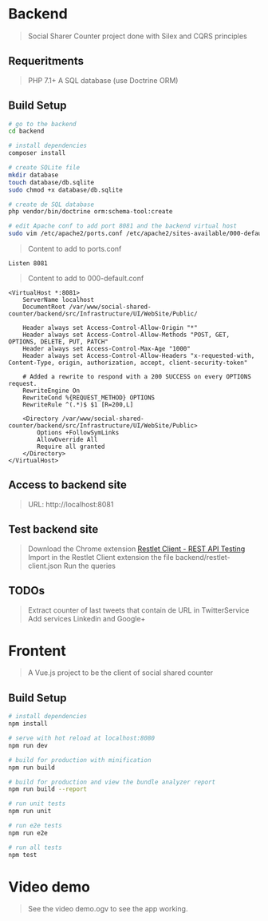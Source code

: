 # Backend

> Social Sharer Counter project done with Silex and CQRS principles

## Requeritments

> PHP 7.1+
> A SQL database (use Doctrine ORM)

## Build Setup

``` bash
# go to the backend
cd backend

# install dependencies
composer install

# create SQLite file
mkdir database
touch database/db.sqlite
sudo chmod +x database/db.sqlite

# create de SQL database
php vendor/bin/doctrine orm:schema-tool:create

# edit Apache conf to add port 8081 and the backend virtual host
sudo vim /etc/apache2/ports.conf /etc/apache2/sites-available/000-default.conf
```

> Content to add to ports.conf
``` apacheconfig
Listen 8081
```

> Content to add to 000-default.conf
``` apacheconfig
<VirtualHost *:8081>
    ServerName localhost
    DocumentRoot /var/www/social-shared-counter/backend/src/Infrastructure/UI/WebSite/Public/
    
    Header always set Access-Control-Allow-Origin "*"
    Header always set Access-Control-Allow-Methods "POST, GET, OPTIONS, DELETE, PUT, PATCH"
    Header always set Access-Control-Max-Age "1000"
    Header always set Access-Control-Allow-Headers "x-requested-with, Content-Type, origin, authorization, accept, client-security-token"

    # Added a rewrite to respond with a 200 SUCCESS on every OPTIONS request.
    RewriteEngine On
    RewriteCond %{REQUEST_METHOD} OPTIONS
    RewriteRule ^(.*)$ $1 [R=200,L]

    <Directory /var/www/social-shared-counter/backend/src/Infrastructure/UI/WebSite/Public>
        Options +FollowSymLinks
        AllowOverride All
        Require all granted
    </Directory>
</VirtualHost>
```

## Access to backend site

> URL: http://localhost:8081

## Test backend site

> Download the Chrome extension [Restlet Client - REST API Testing](https://chrome.google.com/webstore/detail/restlet-client-rest-api-t/aejoelaoggembcahagimdiliamlcdmfm)
> Import in the Restlet Client extension the file backend/restlet-client.json
> Run the queries

## TODOs

> Extract counter of last tweets that contain de URL in TwitterService
> Add services Linkedin and Google+

# Frontent

> A Vue.js project to be the client of social shared counter

## Build Setup

``` bash
# install dependencies
npm install

# serve with hot reload at localhost:8080
npm run dev

# build for production with minification
npm run build

# build for production and view the bundle analyzer report
npm run build --report

# run unit tests
npm run unit

# run e2e tests
npm run e2e

# run all tests
npm test
```

# Video demo

> See the video demo.ogv to see the app working.